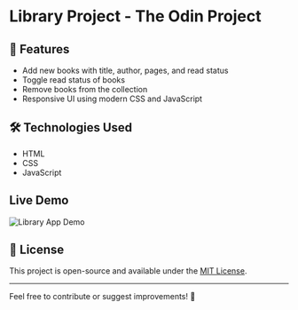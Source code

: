 # Library Project - The Odin Project

## 🚀 Features
- Add new books with title, author, pages, and read status
- Toggle read status of books
- Remove books from the collection
- Responsive UI using modern CSS and JavaScript

## 🛠️ Technologies Used
- HTML
- CSS
- JavaScript

## Live Demo
![Library App Demo](https://giovannirodriguezdev.github.io/library-odin/)

## 📝 License
This project is open-source and available under the [MIT License](LICENSE).

---

Feel free to contribute or suggest improvements! 🚀
